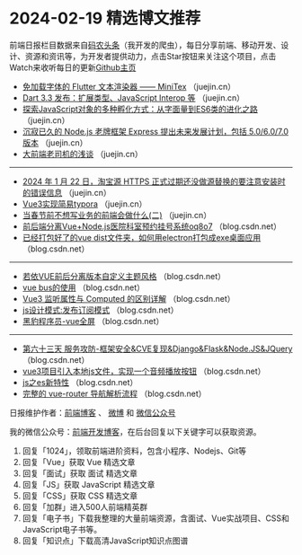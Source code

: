 # 2024-02-19 精选博文推荐

前端日报栏目数据来自[码农头条](http://toutiao.qdkfweb.cn/)（我开发的爬虫），每日分享前端、移动开发、设计、资源和资讯等，为开发者提供动力，点击Star按钮来关注这个项目，点击Watch来收听每日的更新[Github主页](https://github.com/kujian/frontendDaily)
* [免加载字体的 Flutter 文本渲染器 —— MiniTex](https://juejin.cn/post/7336020150866935845) （juejin.cn）
* [Dart 3.3 发布：扩展类型、JavaScript Interop 等](https://juejin.cn/post/7335463274619273266) （juejin.cn）
* [探索JavaScript对象的多种孵化方式：从字面量到ES6类的进化之路](https://juejin.cn/post/7333937659838660660) （juejin.cn）
* [沉寂已久的 Node.js 老牌框架 Express 提出未来发展计划，包括 5.0/6.0/7.0 版本](https://juejin.cn/post/7336095267189817354) （juejin.cn）
* [大前端老司机的浅谈](https://juejin.cn/post/7335067315452362761) （juejin.cn）

***
* [2024 年 1 月 22 日，淘宝源 HTTPS 正式过期还没做源替换的要注意安装时的错误信息](https://juejin.cn/post/7336466381801324607) （juejin.cn）
* [Vue3实现简易typora](https://juejin.cn/post/7335089578322542626) （juejin.cn）
* [当春节前不想写业务的前端会做什么(二)](https://juejin.cn/post/7335067315451936777) （juejin.cn）
* [前后端分离Vue+Node.js医院科室预约挂号系统oq8o7](https://blog.csdn.net/qq840612233/article/details/136149613) （blog.csdn.net）
* [已经打包好了的vue dist文件夹，如何用electron打包成exe桌面应用](https://blog.csdn.net/sensendedede/article/details/136143795) （blog.csdn.net）

***
* [若依VUE前后分离版本自定义主题风格](https://blog.csdn.net/m0_60859997/article/details/136151931) （blog.csdn.net）
* [vue bus的使用](https://blog.csdn.net/Guanerye0314/article/details/136154609) （blog.csdn.net）
* [Vue3 监听属性与 Computed 的区别详解](https://blog.csdn.net/m0_68932924/article/details/136158794) （blog.csdn.net）
* [js设计模式:发布订阅模式](https://blog.csdn.net/m0_54741495/article/details/136150880) （blog.csdn.net）
* [黑豹程序员-vue全屏](https://blog.csdn.net/nutony/article/details/136146000) （blog.csdn.net）

***
* [第六十三天 服务攻防-框架安全&amp;CVE复现&amp;Django&amp;Flask&amp;Node.JS&amp;JQuery](https://blog.csdn.net/qq_46343633/article/details/136038289) （blog.csdn.net）
* [vue3项目引入本地js文件，实现一个音频播放按钮](https://blog.csdn.net/weixin_62588253/article/details/136121564) （blog.csdn.net）
* [js之es新特性](https://blog.csdn.net/dachaoxuexi/article/details/136149742) （blog.csdn.net）
* [完整的 vue-router 导航解析流程](https://blog.csdn.net/yuanlong12178/article/details/136157541) （blog.csdn.net）

日报维护作者：[前端博客](https://qdkfweb.cn/) 、 [微博](http://weibo.com/kujian) 和 [微信公众号](https://open.weixin.qq.com/qr/code?username=caibaojian_com)

我的微信公众号：[前端开发博客](https://open.weixin.qq.com/qr/code?username=caibaojian_com)，在后台回复以下关键字可以获取资源。

1. 回复「1024」，领取前端进阶资料，包含小程序、Nodejs、Git等
2. 回复「Vue」获取 Vue 精选文章
3. 回复「面试」获取 面试 精选文章
4. 回复「JS」获取 JavaScript 精选文章
5. 回复「CSS」获取 CSS 精选文章
6. 回复「加群」进入500人前端精英群
7. 回复「电子书」下载我整理的大量前端资源，含面试、Vue实战项目、CSS和JavaScript电子书等。
8. 回复「知识点」下载高清JavaScript知识点图谱